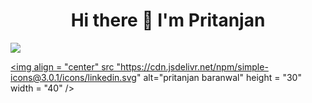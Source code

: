 <!--
**Pritanjan/Pritanjan** is a ✨ _special_ ✨ repository because its `README.md` (this file) appears on your GitHub profile.

Here are some ideas to get you started:

- 🔭 I’m currently working on ...
- 🌱 I’m currently learning ...
- 👯 I’m looking to collaborate on ...
- 🤔 I’m looking for help with ...
- 💬 Ask me about ...
- 📫 How to reach me: ...
- 😄 Pronouns: ...
- ⚡ Fun fact: ...
-->

<h1 align = "center"> Hi there 👋 I'm Pritanjan  </h1>

<p align="left"> <img src="https://komarev.com/ghpvc/?username=Pritanjan&label=Profile%20views&color=0e75b6&style=flat"/> </p>

<p align = "left">  
<!--     <a href = "https://twitter.com/Pritanjan2" target = "blank">
        <img src = "https://img.shields.io/twitter/follow/Pritanjan2?logo=twitter&style=for-the-badge" alt "Pritanjan" />
    </a>
</p> -->

<a href = "https://www.linkedin.com/in/pritanjan-baranwal-5aa9b9200/" target = "blank"><img align = "center" src "https://cdn.jsdelivr.net/npm/simple-icons@3.0.1/icons/linkedin.svg" alt="pritanjan baranwal"  height = "30" width = "40" /> </a>

   

